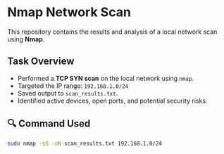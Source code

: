 # Nmap Network Scan

This repository contains the results and analysis of a local network scan using **Nmap**.

## Task Overview
- Performed a **TCP SYN scan** on the local network using `nmap`.
- Targeted the IP range: `192.168.1.0/24`
- Saved output to `scan_results.txt`.
- Identified active devices, open ports, and potential security risks.

## 🔍 Command Used
```bash
sudo nmap -sS -oN scan_results.txt 192.168.1.0/24
